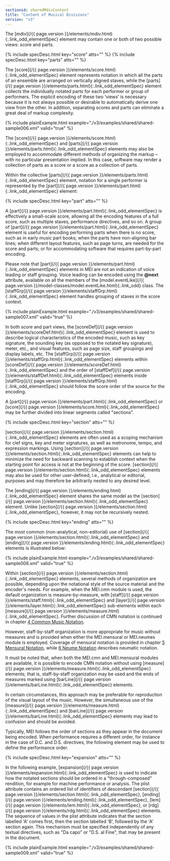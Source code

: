 ```yaml
---
sectionid: sharedMdivContent
title: "Content of Musical Divisions"
version: "v3"
---
```




The [mdiv](/{{ page.version }}/elements/mdiv.html){:.link_odd_elementSpec} element may contain one or both of two possible views:
score and parts.



{% include specDesc.html key="score" atts="" %}
{% include specDesc.html key="parts" atts="" %}



The [score](/{{ page.version }}/elements/score.html){:.link_odd_elementSpec} element represents notation in which all the parts of an
ensemble are arranged on vertically aligned staves, while the [parts](/{{ page.version }}/elements/parts.html){:.link_odd_elementSpec}
element collects the individually notated parts for each performer or group of performers.
The explicit encoding of these two ‘views’ is necessary because it is
not always possible or desirable to automatically derive one view from the other.
In
addition, separating scores and parts can eliminate a great deal of markup complexity.

{% include plainExample.html example="./v3/examples/shared/shared-sample006.xml" valid="true" %}

The [score](/{{ page.version }}/elements/score.html){:.link_odd_elementSpec} and [parts](/{{ page.version }}/elements/parts.html){:.link_odd_elementSpec} elements may also be
employed to accommodate different methods of organizing the markup – with no particular
presentation implied. In this case, software may render a collection of parts as a
score
or a score as a collection of parts.

Within the collective [parts](/{{ page.version }}/elements/parts.html){:.link_odd_elementSpec} element, notation for a single
performer is represented by the [part](/{{ page.version }}/elements/part.html){:.link_odd_elementSpec} element:



{% include specDesc.html key="part" atts="" %}



A [part](/{{ page.version }}/elements/part.html){:.link_odd_elementSpec} is effectively a small-scale score, allowing all the
encoding features of a full score, such as multiple staves, performance directives,
and so
on. A group of [part](/{{ page.version }}/elements/part.html){:.link_odd_elementSpec} element is useful for encoding performing parts
when there is no score, such as in early music part books; when the parts have
non-aligning bar lines; when different layout features, such as page turns, are needed
for
the score and parts; or for accommodating software that requires part-by-part
encoding.

Please note that [part](/{{ page.version }}/elements/part.html){:.link_odd_elementSpec} elements in MEI are not an indication of
voice leading or staff grouping. Voice leading can be encoded using the **@next**
attribute, available on all the members of the [model.eventLike](/{{ page.version }}/model-classes/model.eventLike.html){:.link_odd}
class. The [staffGrp](/{{ page.version }}/elements/staffGrp.html){:.link_odd_elementSpec} element handles grouping of staves in the score
context.

{% include plainExample.html example="./v3/examples/shared/shared-sample007.xml" valid="true" %}

In both score and part views, the [scoreDef](/{{ page.version }}/elements/scoreDef.html){:.link_odd_elementSpec} element is used to
describe logical characteristics of the encoded music, such as key signature, the
sounding
key (as opposed to the notated key signature), meter, etc., and visual features, such
as
page size, staff groupings and display labels, etc. The [staffGrp](/{{ page.version }}/elements/staffGrp.html){:.link_odd_elementSpec}
elements within [scoreDef](/{{ page.version }}/elements/scoreDef.html){:.link_odd_elementSpec} and the order of [staffDef](/{{ page.version }}/elements/staffDef.html){:.link_odd_elementSpec} elements inside [staffGrp](/{{ page.version }}/elements/staffGrp.html){:.link_odd_elementSpec} should follow the score
order of the source for the encoding.

A [part](/{{ page.version }}/elements/part.html){:.link_odd_elementSpec} or [score](/{{ page.version }}/elements/score.html){:.link_odd_elementSpec} may be further divided into
linear segments called "sections".



{% include specDesc.html key="section" atts="" %}



[section](/{{ page.version }}/elements/section.html){:.link_odd_elementSpec} elements are often used as a scoping mechanism for clef
signs, key and meter signatures, as well as metronome, tempo, and expression markings.
Using [section](/{{ page.version }}/elements/section.html){:.link_odd_elementSpec} elements can help to minimize the need for backward
scanning to establish context when the starting point for access is not at the beginning
of the score. [section](/{{ page.version }}/elements/section.html){:.link_odd_elementSpec} elements may also be used for other
user-defined, i.e., analytical or editorial, purposes and may therefore be arbitrarily
nested to any desired level.

The [ending](/{{ page.version }}/elements/ending.html){:.link_odd_elementSpec} element shares the same model as the [section](/{{ page.version }}/elements/section.html){:.link_odd_elementSpec} element. Unlike [section](/{{ page.version }}/elements/section.html){:.link_odd_elementSpec}, however, it may not be
recursively nested.



{% include specDesc.html key="ending" atts="" %}



The most common (non-analytical, non-editorial) use of [section](/{{ page.version }}/elements/section.html){:.link_odd_elementSpec} and
[ending](/{{ page.version }}/elements/ending.html){:.link_odd_elementSpec} elements is illustrated below:

{% include plainExample.html example="./v3/examples/shared/shared-sample008.xml" valid="true" %}

Within [section](/{{ page.version }}/elements/section.html){:.link_odd_elementSpec} elements, several methods of organization are
possible, depending upon the notational style of the source material and the encoder's
needs. For example, when the MEI.cmn module is used, the default organization is
measure-by-measure, with [staff](/{{ page.version }}/elements/staff.html){:.link_odd_elementSpec} and [layer](/{{ page.version }}/elements/layer.html){:.link_odd_elementSpec}
sub-elements within each [measure](/{{ page.version }}/elements/measure.html){:.link_odd_elementSpec}. Further discussion of CMN notation
is continued in chapter <a class="link_ptr" title="Common Music Notation" href="/{{ page.version }}/guidelines/cmn.html">4 Common Music Notation</a>.

However, staff-by-staff organization is more appropriate for music without measures
and
is provided when either the MEI.mensural or MEI.neumes module is employed. Coverage
of
mensural notation is provided in chapter 
<a class="link_ptr" title="Mensural Notation" href="/{{ page.version }}/guidelines/mensural.html">5 Mensural Notation</a>, while 
<a class="link_ptr" title="Neume Notation" href="/{{ page.version }}/guidelines/neumes.html">6 Neume Notation</a> describes neumatic notation.

It must be noted that, when both the MEI.cmn and MEI.mensural modules are available,
it
is possible to encode CMN notation without using [measure](/{{ page.version }}/elements/measure.html){:.link_odd_elementSpec} elements;
that is, staff-by-staff organization may be used and the ends of measures marked using
[barLine](/{{ page.version }}/elements/barLine.html){:.link_odd_elementSpec} elements.


In certain circumstances, this approach may be preferable for reproduction of the
visual
layout of the music. However, the simultaneous use of the [measure](/{{ page.version }}/elements/measure.html){:.link_odd_elementSpec}
and [barLine](/{{ page.version }}/elements/barLine.html){:.link_odd_elementSpec} elements may lead to confusion and should be
avoided.

Typically, MEI follows the order of sections as they appear in the document being
encoded. When performance requires a different order, for instance in the case of
D.C. and
D.S. directives, the following element may be used to define the performance order.



{% include specDesc.html key="expansion" atts="" %}



In the following example, [expansion](/{{ page.version }}/elements/expansion.html){:.link_odd_elementSpec} is used to indicate how the
notated sections should be ordered in a "through-composed" rendition, for example
for
machine performance or analysis. The plist attribute contains an ordered list of
identifiers of descendant [section](/{{ page.version }}/elements/section.html){:.link_odd_elementSpec}, [ending](/{{ page.version }}/elements/ending.html){:.link_odd_elementSpec}, [lem](/{{ page.version }}/elements/lem.html){:.link_odd_elementSpec}, or [rdg](/{{ page.version }}/elements/rdg.html){:.link_odd_elementSpec} elements. The sequence of values in
the plist attribute indicates that the section labelled 'A' comes first, then the
section
labelled 'B', followed by the 'A' section again. This mechanism must be specified
independently of any textual directives, such as "Da capo" or "D.S. al Fine", that
may be
present in the document.

{% include plainExample.html example="./v3/examples/shared/shared-sample009.xml" valid="true" %}


